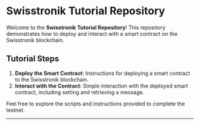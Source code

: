 # Swisstronik Tutorial Repository

Welcome to the **Swisstronik Tutorial Repository**! This repository demonstrates how to deploy and interact with a smart contract on the Swisstronik blockchain.

## Tutorial Steps

1. **Deploy the Smart Contract**: Instructions for deploying a smart contract to the Swisstronik blockchain.
2. **Interact with the Contract**: Simple interaction with the deployed smart contract, including setting and retrieving a message.

Feel free to explore the scripts and instructions provided to complete the testnet.

---

